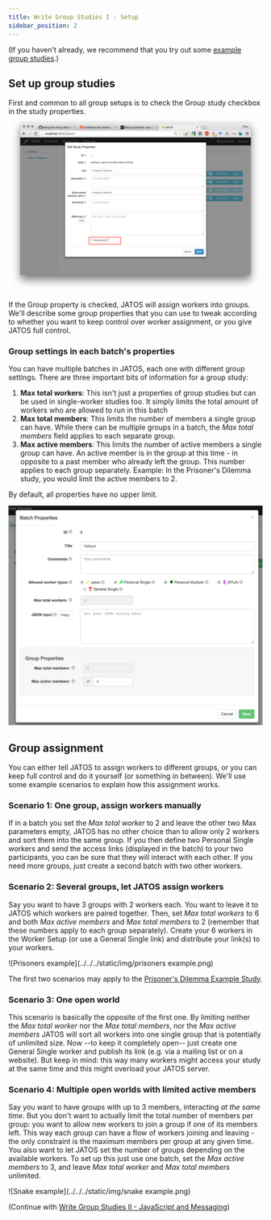 ```yaml
---
title: Write Group Studies I - Setup
sidebar_position: 2
---
```


(If you haven't already, we recommend that you try out some [example group studies](Example-Group-Studies.html).)

## Set up group studies

First and common to all group setups is to check the Group study checkbox in the study properties. 
![Group's property](../../../static/img/Study_properties_group.png)


If the Group property is checked, JATOS will assign workers into groups. We'll describe some group properties that you can use to tweak according to whether you want to keep control over worker assignment, or you give JATOS full control.


### Group settings in each batch's properties

You can have multiple batches in JATOS, each one with different group settings. There are three important bits of information for a group study:

1. **Max total workers**: This isn't just a properties of group studies but can be used in single-worker studies too. It simply limits the total amount of workers who are allowed to run in this batch
1. **Max total members**:  This limits the number of members a single group can have. While there can be multiple groups in a batch, the _Max total members_ field applies to each separate group. 
1. **Max active members**: This limits the number of active members a single group can have. An active member is in the group at this time - in opposite to a past member who already left the group. This number applies to each group separately. Example: In the Prisoner's Dilemma study, you would limit the active members to 2.

By default, all properties have no upper limit.

![Worker & Batch manager screenshot](../../../static/img/batch_properties.png)

## Group assignment

You can either tell JATOS to assign workers to different groups, or you can keep full control and do it yourself (or something in between). We'll use some example scenarios to explain how this assignment works.

### Scenario 1: One group, assign workers manually

If in a batch you set the _Max total worker_ to 2 and leave the other two Max parameters empty, JATOS has no other choice than to allow only 2 workers and sort them into the same group. If you then define two Personal Single workers and send the access links (displayed in the batch) to your two participants, you can be sure that they will interact with each other. If you need more groups, just create a second batch with two other workers.

### Scenario 2: Several groups, let JATOS assign workers

Say you want to have 3 groups with 2 workers each. You want to leave it to JATOS which workers are paired together. Then, set _Max total workers_ to 6 and both _Max active members_ and _Max total members_ to 2 (remember that these numbers apply to each group separately). Create your 6 workers in the Worker Setup (or use a General Single link) and distribute your link(s) to your workers.

![Prisoners example](../../../static/img/prisoners example.png)

The first two scenarios may apply to the [Prisoner's Dilemma Example Study](Example-Studies.html#prisoners-dilemma).

### Scenario 3: One open world

This scenario is basically the opposite of the first one. By limiting neither the _Max total worker_ nor the _Max total members_, nor the _Max active members_ JATOS will sort all workers into one single group that is potentially of unlimited size. Now --to keep it completely open-- just create one General Single worker and publish its link (e.g. via a mailing list or on a website). But keep in mind: this way many workers might access your study at the same time and this might overload your JATOS server.

### Scenario 4: Multiple open worlds with limited active members

Say you want to have groups with up to 3 members, interacting _at the same time_. But you don't want to actually limit the total number of members per group: you want to allow new workers to join a group if one of its members left. This way each group can have a flow of workers joining and leaving - the only constraint is the maximum members per group at any given time. You also want to let JATOS set the number of groups depending on the available workers. To set up this just use one batch, set the _Max active members_ to 3, and leave _Max total worker_ and _Max total members_ unlimited.  

![Snake example](../../../static/img/snake example.png)

(Continue with [Write Group Studies II - JavaScript and Messaging](Write-Group-Studies-II-JavaScript-and-Messaging.html))